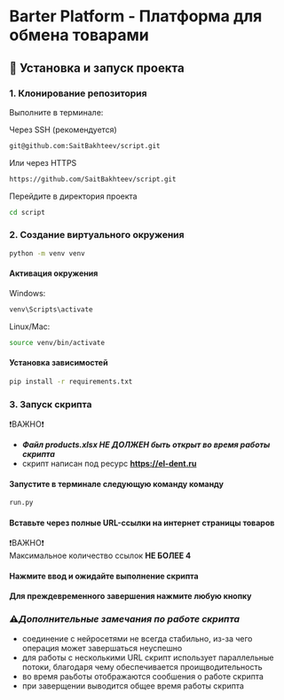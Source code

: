 # Barter Platform - Платформа для обмена товарами

## 🚀 Установка и запуск проекта

### 1. Клонирование репозитория
Выполните в терминале:

Через SSH (рекомендуется)
```bash
git@github.com:SaitBakhteev/script.git
```
Или через HTTPS
```bash
https://github.com/SaitBakhteev/script.git
```
Перейдите в директория проекта
```bash
cd script
```

### 2. Создание виртуального окружения

```bash
python -m venv venv
```

#### Активация окружения
Windows:
```bash
venv\Scripts\activate
```
Linux/Mac:
```bash
source venv/bin/activate
```
#### Установка зависимостей
```bash
pip install -r requirements.txt
```

### 3. Запуск скрипта
❗️ВАЖНО❗️<br>
- <b><i>Файл products.xlsx НЕ ДОЛЖЕН быть открыт во время работы скрипта </i></b><br>
- скрипт написан под ресурс <b>https://el-dent.ru</b>

#### Запустите в терминале следующую команду команду 

```bash
run.py
```
#### Вставьте через полные URL-ссылки на интернет страницы товаров
❗️ВАЖНО❗️<br>
Максимальное количество ссылок <b>НЕ БОЛЕЕ 4</b><br>

#### Нажмите ввод и ожидайте выполнение скрипта
#### Для преждевременного завершения нажмите любую кнопку 

### ⚠️<i>Дополнительные замечания по работе скрипта</i>
- соединение с нейросетями не всегда стабильно, из-за чего операция может завершаться неуспешно<br>
- для работы с несколькими URL скрипт использует параллельные потоки, благодаря чему обеспечивается проищводительность
- во время раьботы отображаются сообшения о работе скрипта
- при заверщении выводится общее время работы скрипта
